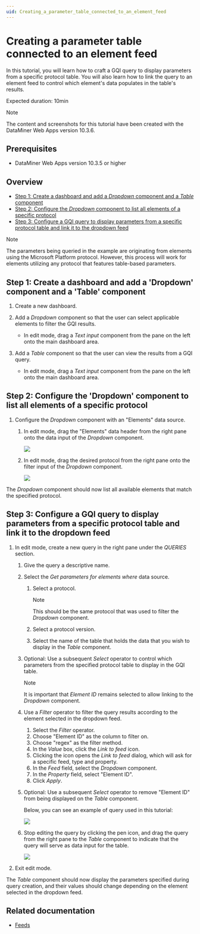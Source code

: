 ```yaml
---
uid: Creating_a_parameter_table_connected_to_an_element_feed
---
```


# Creating a parameter table connected to an element feed

In this tutorial, you will learn how to craft a GQI query to display parameters from a specific protocol table. You will also learn how to link the query to an element feed to control which element's data populates in the table's results.

Expected duration: 10min

> [!NOTE]
> The content and screenshots for this tutorial have been created with the DataMiner Web Apps version 10.3.6.

## Prerequisites

- DataMiner Web Apps version 10.3.5 or higher

## Overview

- [Step 1: Create a dashboard and add a *Dropdown* component and a *Table* component](#step-1-create-a-dashboard-and-add-a-dropdown-component-and-a-table-component)
- [Step 2: Configure the *Dropdown* component to list all elements of a specific protocol](#step-2-configure-the-dropdown-component-to-list-all-elements-of-a-specific-protocol)
- [Step 3: Configure a GQI query to display parameters from a specific protocol table and link it to the dropdown feed](#step-3-configure-a-gqi-query-to-display-parameters-from-a-specific-protocol-table-and-link-it-to-the-dropdown-feed)

> [!NOTE]
> The parameters being queried in the example are originating from elements using the Microsoft Platform protocol. However, this process will work for elements utilizing any protocol that features table-based parameters.

## Step 1: Create a dashboard and add a 'Dropdown' component and a 'Table' component

1. Create a new dashboard.

1. Add a *Dropdown* component so that the user can select applicable elements to filter the GQI results.

   - In edit mode, drag a *Text input* component from the pane on the left onto the main dashboard area.

1. Add a *Table* component so that the user can view the results from a GQI query.

   - In edit mode, drag a *Text input* component from the pane on the left onto the main dashboard area.

## Step 2: Configure the 'Dropdown' component to list all elements of a specific protocol

1. Configure the *Dropdown* component with an "Elements" data source.

   1. In edit mode, drag the "Elements" data header from the right pane onto the data input of the *Dropdown* component.

      ![](~/user-guide/images/Tutorial_Dropdown_Elements.png)

   1. In edit mode, drag the desired protocol from the right pane onto the filter input of the *Dropdown* component.

      ![](~/user-guide/images/Tutorial_Dropdown_Protocol.png)

The *Dropdown* component should now list all available elements that match the specified protocol.

## Step 3: Configure a GQI query to display parameters from a specific protocol table and link it to the dropdown feed

1. In edit mode, create a new query in the right pane under the *QUERIES* section.

   1. Give the query a descriptive name.

   1. Select the *Get parameters for elements where* data source.

      1. Select a protocol.

         > [!NOTE]
         > This should be the same protocol that was used to filter the *Dropdown* component.

      1. Select a protocol version.

      1. Select the name of the table that holds the data that you wish to display in the *Table* component.

   1. Optional: Use a subsequent *Select* operator to control which parameters from the specified protocol table to display in the GQI table.

      > [!NOTE]
      > It is important that *Element ID* remains selected to allow linking to the *Dropdown* component.

   1. Use a *Filter* operator to filter the query results according to the element selected in the dropdown feed.

      1. Select the *Filter* operator.
      1. Choose "Element ID" as the column to filter on.
      1. Choose "regex" as the filter method.
      1. In the *Value* box, click the *Link to feed* icon.
      1. Clicking the icon opens the *Link to feed* dialog, which will ask for a specific feed, type and property.
      1. In the *Feed* field, select the *Dropdown* component.
      1. In the *Property* field, select "Element ID".
      1. Click *Apply*.

   1. Optional: Use a subsequent *Select* operator to remove "Element ID" from being displayed on the *Table* component.

      Below, you can see an example of query used in this tutorial:

      ![](~/user-guide/images/Tutorial_completed_query.png)

   1. Stop editing the query by clicking the pen icon, and drag the query from the right pane to the *Table* component to indicate that the query will serve as data input for the table.

      ![](~/user-guide/images/Tutorial_query_as_table_input.png)

1. Exit edit mode.

The *Table* component should now display the parameters specified during query creation, and their values should change depending on the element selected in the dropdown feed.

## Related documentation

- [Feeds](xref:Using_dashboard_feeds)
